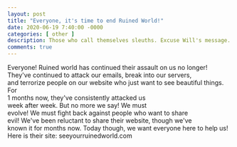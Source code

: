 ```yaml
---
layout: post
title: "Everyone, it's time to end Ruined World!"
date: 2020-06-19 7:40:00 -0000
categories: [ other ]
description: Those who call themselves sleuths. Excuse Will's message. Ruined World is the enemy.
comments: true
---
```

Everyone! Ruined world has continued their assault on us no longer!  
They've continued to attack our emails, break into our servers,  
and terrorize people on our website who just want to see beautiful things. For  
1 months now, they've consistently attacked us  
week after week. But no more we say! We must  
evolve! We must fight back against people who want to share  
evil! We've been reluctant to share their website, though we've  
known it for months now. Today though, we want everyone here to help us!
Here is their site: seeyourruinedworld.com
